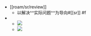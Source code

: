 - [[roam/sr/review]]
    - 以解决^^实际问题^^为导向#[[sr]] #f
- 
    - ![](https://firebasestorage.googleapis.com/v0/b/firescript-577a2.appspot.com/o/imgs%2Fapp%2Fxinyiheng%2FNEqteuKXNg.jpg?alt=media&token=cccd33f3-6911-4f2c-9f3c-2421bd6fa07c)
    - ![](https://firebasestorage.googleapis.com/v0/b/firescript-577a2.appspot.com/o/imgs%2Fapp%2Fxinyiheng%2F0U476lysxL.jpeg?alt=media&token=6d259efa-758c-45a4-a7ae-0a913ae850c8)
